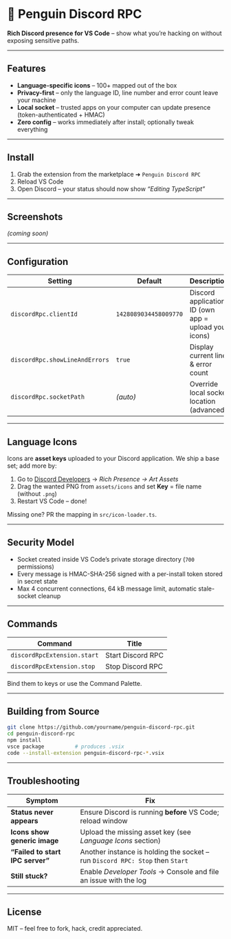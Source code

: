 # 🐧 Penguin Discord RPC
**Rich Discord presence for VS Code** – show what you’re hacking on without exposing sensitive paths.

---

## Features
- **Language-specific icons** – 100+ mapped out of the box
- **Privacy-first** – only the language ID, line number and error count leave your machine
- **Local socket** – trusted apps on your computer can update presence (token-authenticated + HMAC)
- **Zero config** – works immediately after install; optionally tweak everything

---

## Install
1. Grab the extension from the marketplace ➜ `Penguin Discord RPC`
2. Reload VS Code
3. Open Discord – your status should now show *“Editing TypeScript”*

---

## Screenshots
*(coming soon)*

---

## Configuration
| Setting | Default | Description |
|---------|---------|-------------|
| `discordRpc.clientId` | `1428089034458009770` | Discord application ID (own app = upload your icons) |
| `discordRpc.showLineAndErrors` | `true` | Display current line & error count |
| `discordRpc.socketPath` | *(auto)* | Override local socket location (advanced) |

---

## Language Icons
Icons are **asset keys** uploaded to your Discord application.
We ship a base set; add more by:

1. Go to [Discord Developers](https://discord.com/developers/applications) → *Rich Presence → Art Assets*
2. Drag the wanted PNG from `assets/icons` and set **Key** = file name (without `.png`)
3. Restart VS Code – done!

Missing one? PR the mapping in `src/icon-loader.ts`.

---

## Security Model
- Socket created inside VS Code’s private storage directory (`700` permissions)
- Every message is HMAC-SHA-256 signed with a per-install token stored in secret state
- Max 4 concurrent connections, 64 kB message limit, automatic stale-socket cleanup

---

## Commands
| Command | Title |
|---------|-------|
| `discordRpcExtension.start` | Start Discord RPC |
| `discordRpcExtension.stop`  | Stop Discord RPC |

Bind them to keys or use the Command Palette.

---

## Building from Source
```bash
git clone https://github.com/yourname/penguin-discord-rpc.git
cd penguin-discord-rpc
npm install
vsce package          # produces .vsix
code --install-extension penguin-discord-rpc-*.vsix
```

---

## Troubleshooting
| Symptom | Fix |
|---------|-----|
| **Status never appears** | Ensure Discord is running **before** VS Code; reload window |
| **Icons show generic image** | Upload the missing asset key (see *Language Icons* section) |
| **“Failed to start IPC server”** | Another instance is holding the socket – run `Discord RPC: Stop` then `Start` |
| **Still stuck?** | Enable *Developer Tools* → Console and file an issue with the log |

---

## License
MIT – feel free to fork, hack, credit appreciated.
